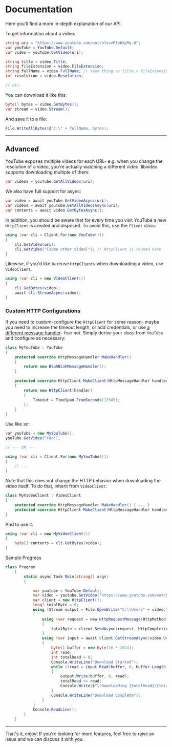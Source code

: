 # Documentation

Here you'll find a more in-depth explanation of our API.

To get information about a video:

```csharp
string uri = "https://www.youtube.com/watch?v=vPto6XpRq-U";
var youTube = YouTube.Default;
var video = youTube.GetVideo(uri);

string title = video.Title;
string fileExtension = video.FileExtension;
string fullName = video.FullName; // same thing as title + fileExtension
int resolution = video.Resolution;

// etc.
```

You can download it like this:

```csharp
byte[] bytes = video.GetBytes();
var stream = video.Stream();
```

And save it to a file:

```csharp
File.WriteAllBytes(@"C:\" + fullName, bytes);
```

---

## Advanced

YouTube exposes multiple videos for each URL- e.g. when you change the resolution of a video, you're actually watching a different video. libvideo supports downloading multiple of them:

```csharp
var videos = youTube.GetAllVideos(uri);
```

We also have full support for async:

```csharp
var video = await youTube.GetVideoAsync(uri);
var videos = await youTube.GetAllVideosAsync(uri);
var contents = await video.GetBytesAsync();
```

In addition, you should be aware that for every time you visit YouTube a new `HttpClient` is created and disposed. To avoid this, use the `Client` class:

```csharp
using (var cli = Client.For(new YouTube()))
{
    cli.GetVideo(uri);
    cli.GetVideo("[some other video]"); // HttpClient is reused here
}
```

Likewise, if you'd like to reuse `HttpClients` when downloading a video, use `VideoClient`.

```csharp
using (var cli = new VideoClient())
{
    cli.GetBytes(video);
    await cli.StreamAsync(video);
}
```

### Custom HTTP Configurations

If you need to custom-configure the `HttpClient` for some reason- maybe you need to increase the timeout length, or add credentials, or use [a different message handler](https://github.com/paulcbetts/ModernHttpClient)- fear not. Simply derive your class from `YouTube` and configure as necessary:

```csharp
class MyYouTube : YouTube
{
    protected override HttpMessageHandler MakeHandler()
    {
        return new BlahBlahMessageHandler();
    }
    
    protected override HttpClient MakeClient(HttpMessageHandler handler)
    {
        return new HttpClient(handler)
        {
            Timeout = TimeSpan.FromSeconds(12345);
        };
    }
}
```

Use like so:

```csharp
var youTube = new MyYouTube();
youTube.GetVideo("foo");

// --- OR ---

using (var cli = Client.For(new MyYouTube()))
{
    // ...
}
```

Note that this does not change the HTTP behavior when downloading the video itself. To do that, inherit from `VideoClient`:

```csharp
class MyVideoClient : VideoClient
{
    protected override HttpMessageHandler MakeHandler() { ... }
    protected override HttpClient MakeClient(HttpMessageHandler handler) { ... }
}
```

And to use it:

```csharp
using (var cli = new MyVideoClient())
{
    byte[] contents = cli.GetBytes(video);
}
```

Sample Progress
```csharp
class Program
    {
        static async Task Main(string[] args)
        {

            var youtube = YouTube.Default;
            var video = youtube.GetVideo("https://www.youtube.com/watch?v=GNxEEyOMce4");
            var client = new HttpClient();
            long? totalByte = 0;
            using (Stream output = File.OpenWrite("C:\\Users" + video.Title))
            {
                using (var request = new HttpRequestMessage(HttpMethod.Head, video.Uri))
                {
                    totalByte = client.SendAsync(request, HttpCompletionOption.ResponseHeadersRead).Result.Content.Headers.ContentLength;
                }
                using (var input = await client.GetStreamAsync(video.Uri))
                {
                    byte[] buffer = new byte[16 * 1024];
                    int read;
                    int totalRead = 0;
                    Console.WriteLine("Download Started");
                    while ((read = input.Read(buffer, 0, buffer.Length)) > 0)
                    {
                        output.Write(buffer, 0, read);
                        totalRead += read;
                        Console.Write($"\rDownloading {totalRead}/{totalByte} ...");
                    }
                    Console.WriteLine("Download Complete");
                }
            }
            Console.ReadLine();
        }
    }
```
---

That's it, enjoy! If you're looking for more features, feel free to raise an issue and we can discuss it with you.
